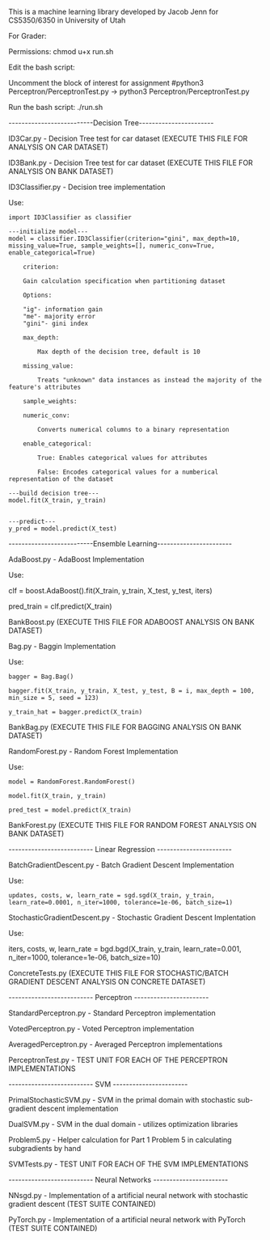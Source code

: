 This is a machine learning library developed by Jacob Jenn for
CS5350/6350 in University of Utah

For Grader:

Permissions: 
chmod u+x run.sh

Edit the bash script:

Uncomment the block of interest for assignment
#python3 Perceptron/PerceptronTest.py -> python3 Perceptron/PerceptronTest.py

Run the bash script:
./run.sh


--------------------------Decision Tree-----------------------

ID3Car.py - Decision Tree test for car dataset (EXECUTE THIS FILE FOR ANALYSIS ON CAR DATASET)

ID3Bank.py - Decision Tree test for car dataset (EXECUTE THIS FILE FOR ANALYSIS ON BANK DATASET)

ID3Classifier.py - Decision tree implementation

Use:

    import ID3Classifier as classifier

    ---initialize model---
    model = classifier.ID3Classifier(criterion="gini", max_depth=10, missing_value=True, sample_weights=[], numeric_conv=True, enable_categorical=True)

        criterion:

        Gain calculation specification when partitioning dataset 

        Options:

        "ig"- information gain
        "me"- majority error
        "gini"- gini index

        max_depth:

            Max depth of the decision tree, default is 10

        missing_value:

            Treats "unknown" data instances as instead the majority of the feature's attributes

        sample_weights:

        numeric_conv:

            Converts numerical columns to a binary representation

        enable_categorical:

            True: Enables categorical values for attributes

            False: Encodes categorical values for a numberical representation of the dataset

    ---build decision tree---
    model.fit(X_train, y_train)


    ---predict---
    y_pred = model.predict(X_test)



--------------------------Ensemble Learning-----------------------

AdaBoost.py - AdaBoost Implementation

Use:

  clf = boost.AdaBoost().fit(X_train, y_train, X_test, y_test, iters)

  pred_train = clf.predict(X_train)


BankBoost.py (EXECUTE THIS FILE FOR ADABOOST ANALYSIS ON BANK DATASET)



Bag.py - Baggin Implementation

Use:

    bagger = Bag.Bag()

    bagger.fit(X_train, y_train, X_test, y_test, B = i, max_depth = 100, min_size = 5, seed = 123)

    y_train_hat = bagger.predict(X_train)

BankBag.py (EXECUTE THIS FILE FOR BAGGING ANALYSIS ON BANK DATASET)




RandomForest.py - Random Forest Implementation

Use:

    model = RandomForest.RandomForest()

    model.fit(X_train, y_train)

    pred_test = model.predict(X_train)



BankForest.py (EXECUTE THIS FILE FOR RANDOM FOREST ANALYSIS ON BANK DATASET)


-------------------------- Linear Regression -----------------------

BatchGradientDescent.py - Batch Gradient Descent Implementation

Use:

    updates, costs, w, learn_rate = sgd.sgd(X_train, y_train, learn_rate=0.0001, n_iter=1000, tolerance=1e-06, batch_size=1)

StochasticGradientDescent.py - Stochastic Gradient Descent Implentation

Use:

   iters, costs, w, learn_rate = bgd.bgd(X_train, y_train, learn_rate=0.001, n_iter=1000, tolerance=1e-06, batch_size=10)


ConcreteTests.py (EXECUTE THIS FILE FOR STOCHASTIC/BATCH GRADIENT DESCENT ANALYSIS ON CONCRETE DATASET)



-------------------------- Perceptron -----------------------

StandardPerceptron.py - Standard Perceptron implementation

VotedPerceptron.py - Voted Perceptron implementation

AveragedPerceptron.py - Averaged Perceptron implementations


PerceptronTest.py - TEST UNIT FOR EACH OF THE PERCEPTRON IMPLEMENTATIONS


-------------------------- SVM -----------------------

PrimalStochasticSVM.py - SVM in the primal domain with stochastic sub-gradient descent implementation

DualSVM.py - SVM in the dual domain - utilizes optimization libraries

Problem5.py - Helper calculation for Part 1 Problem 5 in calculating subgradients by hand

SVMTests.py - TEST UNIT FOR EACH OF THE SVM IMPLEMENTATIONS

-------------------------- Neural Networks -----------------------


NNsgd.py - Implementation of a artificial neural network with stochastic gradient descent (TEST SUITE CONTAINED)

PyTorch.py - Implementation of a artificial neural network with PyTorch (TEST SUITE CONTAINED)






